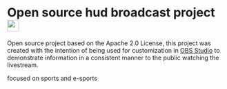 # Open source hud broadcast project &nbsp;<img src="https://github.com/ppaalo/openhud/blob/main/src/logo512.png" width="27px">


Open source project based on the Apache 2.0 License, this project was created with the intention of being used for customization in [OBS Studio](https://obsproject.com) to demonstrate information in a consistent manner to the public watching the livestream.

focused on sports and e-sports
